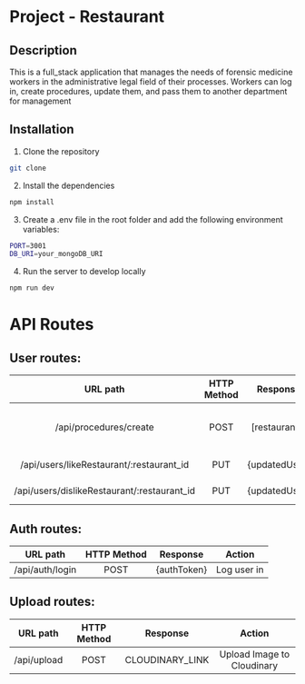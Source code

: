 # Project - Restaurant

## Description

This is a full_stack application that manages the needs of forensic medicine workers in the administrative legal field of their processes. Workers can log in, create procedures, update them, and pass them to another department for management

## Installation

1. Clone the repository

```bash
git clone
```

2. Install the dependencies

```bash
npm install
```

3. Create a .env file in the root folder and add the following environment variables:

```bash
PORT=3001
DB_URI=your_mongoDB_URI

```

4. Run the server to develop locally

```bash
npm run dev
```




# API Routes



## **User routes**:

| URL path                    | HTTP Method       | Response                          | Action                        |
| :--------------------------:|:-----------------:| :--------------------------------:| :----------------------------:|
| /api/procedures/create             | POST            | [restaurants]                           | Get logged user's favorite restaurants |
| /api/users/likeRestaurant/:restaurant_id              | PUT               | {updatedUser}                           | Like Restaurant |
| /api/users/dislikeRestaurant/:restaurant_id              | PUT               | {updatedUser}                           | Dislike Restaurant |

## **Auth routes**:

| URL path                    | HTTP Method       | Response                          | Action                        |
| :--------------------------:|:-----------------:| :--------------------------------:| :----------------------------:|
| /api/auth/login             | POST              | {authToken}                       | Log user in             |

## **Upload routes**:

| URL path                    | HTTP Method       | Response                          | Action                        |
| :--------------------------:|:-----------------:| :--------------------------------:| :----------------------------:|
| /api/upload     | POST               | CLOUDINARY_LINK                            | Upload Image to Cloudinary